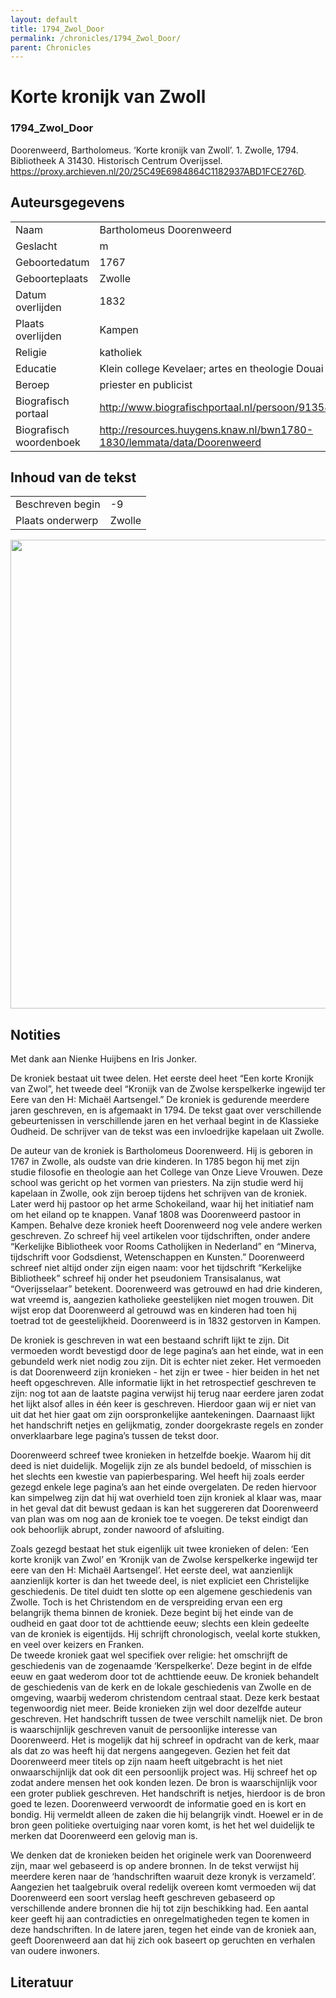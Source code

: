 ```yaml
---
layout: default
title: 1794_Zwol_Door
permalink: /chronicles/1794_Zwol_Door/
parent: Chronicles
--- 
```



# Korte kronijk van Zwoll 

### 1794_Zwol_Door 

Doorenweerd, Bartholomeus. ‘Korte kronijk van Zwoll’. 1. Zwolle, 1794. Bibliotheek A 31430. Historisch Centrum Overijssel. https://proxy.archieven.nl/20/25C49E6984864C1182937ABD1FCE276D. 

## Auteursgegevens 

| | | 
| --------------- | --------------- | 
| Naam | Bartholomeus Doorenweerd | 
| Geslacht | m | 
| Geboortedatum | 1767 | 
| Geboorteplaats | Zwolle | 
| Datum overlijden | 1832 | 
| Plaats overlijden | Kampen | 
| Religie | katholiek | 
| Educatie | Klein college Kevelaer; artes en theologie Douai | 
| Beroep | priester en publicist | 
| Biografisch portaal | http://www.biografischportaal.nl/persoon/91358253 | 
| Biografisch woordenboek | http://resources.huygens.knaw.nl/bwn1780-1830/lemmata/data/Doorenweerd | 

## Inhoud van de tekst 

| | | 
| --------------- | --------------- | 
| Beschreven begin | -9 | 
| Plaats onderwerp | Zwolle | 

[<img src="..\..\barplots_chronicles\1794_Zwol_Door.jpg" width="750"/>](..\..\barplots_chronicles\1794_Zwol_Door.jpg) 

## Notities 

Met dank aan Nienke Huijbens en Iris Jonker.

De kroniek bestaat uit twee delen. Het eerste deel heet “Een korte Kronijk van
Zwol”, het tweede deel “Kronijk van de Zwolse kerspelkerke ingewijd ter Eere
van den H: Michaël Aartsengel.” De kroniek is gedurende meerdere jaren
geschreven, en is afgemaakt in 1794. De tekst gaat over verschillende
gebeurtenissen in verschillende jaren en het verhaal begint in de Klassieke
Oudheid. De schrijver van de tekst was een invloedrijke kapelaan uit Zwolle.

De auteur van de kroniek is Bartholomeus Doorenweerd. Hij is geboren in 1767
in Zwolle, als oudste van drie kinderen. In 1785 begon hij met zijn studie
filosofie en theologie aan het College van Onze Lieve Vrouwen. Deze school was
gericht op het vormen van priesters. Na zijn studie werd hij kapelaan in
Zwolle, ook zijn beroep tijdens het schrijven van de kroniek. Later werd hij
pastoor op het arme Schokeiland, waar hij het initiatief nam om het eiland op
te knappen. Vanaf 1808 was Doorenweerd pastoor in Kampen. Behalve deze kroniek
heeft Doorenweerd nog vele andere werken geschreven. Zo schreef hij veel
artikelen voor tijdschriften, onder andere “Kerkelijke Bibliotheek voor Rooms
Catholijken in Nederland” en “Minerva, tijdschrift voor Godsdienst,
Wetenschappen en Kunsten.” Doorenweerd schreef niet altijd onder zijn eigen
naam: voor het tijdschrift “Kerkelijke Bibliotheek” schreef hij onder het
pseudoniem Transisalanus, wat “Overijsselaar” betekent. Doorenweerd was
getrouwd en had drie kinderen, wat vreemd is, aangezien katholieke
geestelijken niet mogen trouwen. Dit wijst erop dat Doorenweerd al getrouwd
was en kinderen had toen hij toetrad tot de geestelijkheid. Doorenweerd is in
1832 gestorven in Kampen.

De kroniek is geschreven in wat een bestaand schrift lijkt te zijn. Dit
vermoeden wordt bevestigd door de lege pagina’s aan het einde, wat in een
gebundeld werk niet nodig zou zijn. Dit is echter niet zeker. Het vermoeden is
dat Doorenweerd zijn kronieken - het zijn er twee - hier beiden in het net
heeft opgeschreven. Alle informatie lijkt in het retrospectief geschreven te
zijn: nog tot aan de laatste pagina verwijst hij terug naar eerdere jaren
zodat het lijkt alsof alles in één keer is geschreven. Hierdoor gaan wij er
niet van uit dat het hier gaat om zijn oorspronkelijke aantekeningen.
Daarnaast lijkt het handschrift netjes en gelijkmatig, zonder doorgekraste
regels en zonder onverklaarbare lege pagina’s tussen de tekst door.

Doorenweerd schreef twee kronieken in hetzelfde boekje. Waarom hij dit deed is
niet duidelijk. Mogelijk zijn ze als bundel bedoeld, of misschien is het
slechts een kwestie van papierbesparing. Wel heeft hij zoals eerder gezegd
enkele lege pagina’s aan het einde overgelaten. De reden hiervoor kan
simpelweg zijn dat hij wat overhield toen zijn kroniek al klaar was, maar in
het geval dat dit bewust gedaan is kan het suggereren dat Doorenweerd van plan
was om nog aan de kroniek toe te voegen. De tekst eindigt dan ook behoorlijk
abrupt, zonder nawoord of afsluiting.  

Zoals gezegd bestaat het stuk eigenlijk uit twee kronieken of delen: ‘Een
korte kronijk van Zwol’ en ‘Kronijk van de Zwolse kerspelkerke ingewijd ter
eere van den H: Michaël Aartsengel’. Het eerste deel, wat aanzienlijk
aanzienlijk korter is dan het tweede deel, is niet expliciet een Christelijke
geschiedenis. De titel duidt ten slotte op een algemene geschiedenis van
Zwolle. Toch is het Christendom en de verspreiding ervan een erg belangrijk
thema binnen de kroniek. Deze begint bij het einde van de oudheid en gaat door
tot de achttiende eeuw; slechts een klein gedeelte van de kroniek is
eigentijds. Hij schrijft chronologisch, veelal korte stukken, en veel over
keizers en Franken.  
De tweede kroniek gaat wel specifiek over religie: het omschrijft de
geschiedenis van de zogenaamde ‘Kerspelkerke’. Deze begint in de elfde eeuw en
gaat wederom door tot de achttiende eeuw. De kroniek behandelt de geschiedenis
van de kerk en de lokale geschiedenis van Zwolle en de omgeving, waarbij
wederom christendom centraal staat. Deze kerk bestaat tegenwoordig niet meer.
Beide kronieken zijn wel door dezelfde auteur geschreven. Het handschrift
tussen de twee verschilt namelijk niet. De bron is waarschijnlijk geschreven
vanuit de persoonlijke interesse van Doorenweerd. Het is mogelijk dat hij
schreef in opdracht van de kerk, maar als dat zo was heeft hij dat nergens
aangegeven. Gezien het feit dat Doorenweerd meer titels op zijn naam heeft
uitgebracht is het niet onwaarschijnlijk dat ook dit een persoonlijk project
was. Hij schreef het op zodat andere mensen het ook konden lezen. De bron is
waarschijnlijk voor een groter publiek geschreven. Het handschrift is netjes,
hierdoor is de bron goed te lezen. Doorenweerd verwoordt de informatie goed en
is kort en bondig. Hij vermeldt alleen de zaken die hij belangrijk vindt.
Hoewel er in de bron geen politieke overtuiging naar voren komt, is het het
wel duidelijk te merken dat Doorenweerd een gelovig man is.

We denken dat de kronieken beiden het originele werk van Doorenweerd zijn,
maar wel gebaseerd is op andere bronnen. In de tekst verwijst hij meerdere
keren naar de ‘handschriften waaruit deze kronyk is verzameld’. Aangezien het
taalgebruik overal redelijk overeen komt vermoeden wij dat Doorenweerd een
soort verslag heeft geschreven gebaseerd op verschillende andere bronnen die
hij tot zijn beschikking had. Een aantal keer geeft hij aan contradicties en
onregelmatigheden tegen te komen in deze handschriften. In de latere jaren,
tegen het einde van de kroniek aan, geeft Doorenweerd aan dat hij zich ook
baseert op geruchten en verhalen van oudere inwoners.



## Literatuur 

